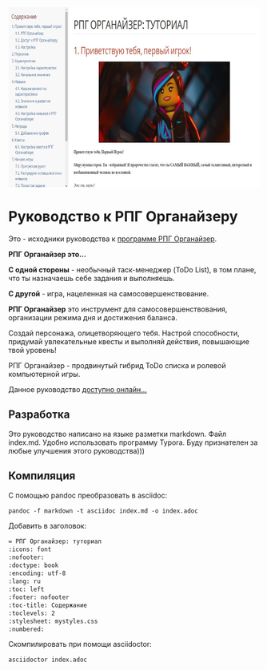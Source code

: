 

<img src="Screenshot_1.jpg" alt="Screenshot_1" height="360" />

# Руководство к РПГ Органайзеру

Это - исходники руководства к [программе РПГ Органайзер](http://nerdistway.blogspot.com/2013/07/mylife-rpg-organizer.html).

**РПГ Органайзер это…**

**С одной стороны** - необычный таск-менеджер (ToDo List), в том плане, что ты назначаешь себе задания и выполняешь.

**С другой** - игра, нацеленная на самосовершенствование.

**РПГ Органайзер** это инструмент для самосовершенствования, организации режима дня и достижения баланса.

Создай персонажа, олицетворяющего тебя. Настрой способности, придумай увлекательные квесты и выполняй действия, повышающие твой уровень!

РПГ Органайзер - продвинутый гибрид ToDo списка и ролевой компьютерной игры.

Данное руководство [доступно онлайн...](https://pashkas.github.io/rpgorganizertutorial.github.io/)

## Разработка

Это руководство написано на языке разметки markdown. Файл index.md. Удобно использовать программу Typora. Буду признателен за любые улучшения этого руководства)))

## Компиляция

С помощью pandoc преобразовать в asciidoc:

```
pandoc -f markdown -t asciidoc index.md -o index.adoc
```

Добавить в заголовок:

```
= РПГ Органайзер: туториал
:icons: font
:nofooter:
:doctype: book
:encoding: utf-8
:lang: ru
:toc: left
:footer: nofooter
:toc-title: Содержание
:toclevels: 2
:stylesheet: mystyles.css
:numbered:
```

Скомпилировать при помощи asciidoctor:

```
asciidoctor index.adoc
```

